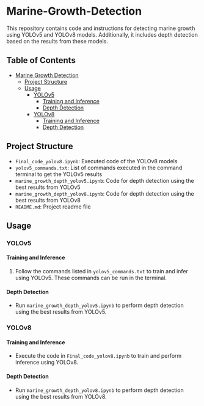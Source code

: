 # Marine-Growth-Detection

This repository contains code and instructions for detecting marine growth using YOLOv5 and YOLOv8 models. Additionally, it includes depth detection based on the results from these models.

## Table of Contents
- [Marine Growth Detection](#marine-growth-detection)
  - [Project Structure](#project-structure)
  - [Usage](#usage)
    - [YOLOv5](#yolov5)
      - [Training and Inference](#training-and-inference)
      - [Depth Detection](#depth-detection)
    - [YOLOv8](#yolov8)
      - [Training and Inference](#training-and-inference-1)
      - [Depth Detection](#depth-detection-1)

## Project Structure

- `Final_code_yolov8.ipynb`: Executed code of the YOLOv8 models
- `yolov5_commands.txt`: List of commands executed in the command terminal to get the YOLOv5 results
- `marine_growth_depth_yolov5.ipynb`: Code for depth detection using the best results from YOLOv5
- `marine_growth_depth_yolov8.ipynb`: Code for depth detection using the best results from YOLOv8
- `README.md`: Project readme file

## Usage

### YOLOv5

#### Training and Inference
1. Follow the commands listed in `yolov5_commands.txt` to train and infer using YOLOv5. These commands can be run in the terminal.

#### Depth Detection
- Run `marine_growth_depth_yolov5.ipynb` to perform depth detection using the best results from YOLOv5.

### YOLOv8

#### Training and Inference
- Execute the code in `Final_code_yolov8.ipynb` to train and perform inference using YOLOv8.

#### Depth Detection
- Run `marine_growth_depth_yolov8.ipynb` to perform depth detection using the best results from YOLOv8.
